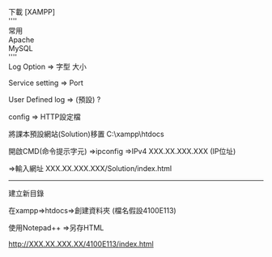 下載 [XAMPP]  
''''   
常用   
Apache    
MySQL  
''''  
Log Option => 字型 大小  

Service setting  => Port  

User Defined log => (預設)  ?  

config => HTTP設定檔


將課本預設網站(Solution)移置 C:\xampp\htdocs   

開啟CMD(命令提示字元) =>ipconfig =>IPv4 XXX.XX.XXX.XXX (IP位址)  

=>輸入網址 XXX.XX.XXX.XXX/Solution/index.html   

--------------------------------------------  
建立新目錄  

在xampp=>htdocs=>創建資料夾  (檔名假設4100E113)

使用Notepad++ =>另存HTML  

http://XXX.XX.XXX.XX/4100E113/index.html
 

